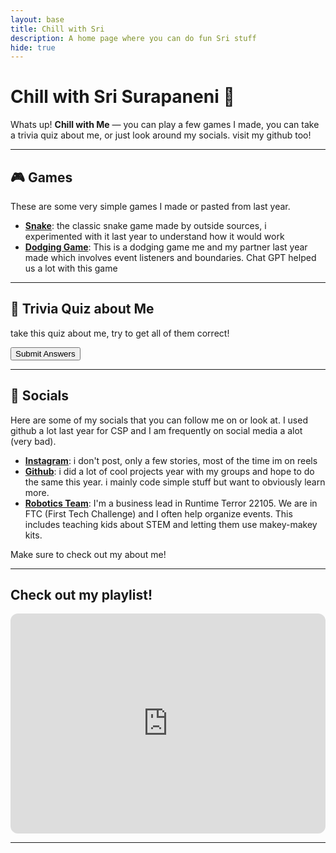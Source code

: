 ```yaml
---
layout: base
title: Chill with Sri
description: A home page where you can do fun Sri stuff
hide: true
---
```


# Chill with Sri Surapaneni 🌴

Whats up! **Chill with Me** — you can play a few games I made, you can take a trivia quiz about me, or just look around my socials. visit my github too!

---

## 🎮 Games

These are some very simple games I made or pasted from last year. 

- **[Snake](https://sris126.github.io/student//2023/08/30/SnakeWeek2.html)**: the classic snake game made by outside sources, i experimented with it last year to understand how it would work
- **[Dodging Game](https://sris126.github.io/student//2023/08/31/RectangleGame.html)**: This is a dodging game me and my partner last year made which involves event listeners and boundaries. Chat GPT helped us a lot with this game

---

## 🌟 Trivia Quiz about Me

take this quiz about me, try to get all of them correct!
<form id="triviaForm">
  <div id="quiz-container"></div>
  <button type="button" onclick="checkAnswers()">Submit Answers</button>
</form>

<div id="result"></div>

<script>
const questions = [
  {
    question: "What is my favorite color?",
    choices: ["Blue", "Red", "Green", "Purple"],
    answer: "Red"
  },
  {
    question: "What is my favorite hobby?",
    choices: ["Playing games", "Reading", "Cooking", "Traveling"],
    answer: "Playing games"
  },
  {
    question: "Which social media do I use the most?",
    choices: ["Instagram", "Twitter", "Facebook", "Snapchat"],
    answer: "Instagram"
  }
];

function displayQuiz() {
  const quizContainer = document.getElementById('quiz-container');
  for (let i = 0; i < questions.length; i++) {
    const questionElement = document.createElement('div');
    questionElement.innerHTML = `<p>${questions[i].question}</p>`;
    
    for (let j = 0; j < questions[i].choices.length; j++) {
      questionElement.innerHTML += `
        <label>
          <input type="radio" name="question${i}" value="${questions[i].choices[j]}">
          ${questions[i].choices[j]}
        </label><br>
      `;
    }
    quizContainer.appendChild(questionElement);
  }
}

function checkAnswers() {
  let score = 0;
  for (let i = 0; i < questions.length; i++) {
    const selectedAnswer = document.querySelector(`input[name="question${i}"]:checked`);
    if (selectedAnswer && selectedAnswer.value === questions[i].answer) {
      score++;
    }
  }
  document.getElementById('result').innerText = `You got ${score} out of ${questions.length} correct!`;
}

displayQuiz();
</script>



---

## 📢 Socials

Here are some of my socials that you can follow me on or look at. I used github a lot last year for CSP and I am frequently on social media a alot (very bad). 

- **[Instagram](https://www.instagram.com/sri__s126/?next=%2Fftc_runtimeterror%2F&hl=en)**: i don't post, only a few stories, most of the time im on reels
- **[Github](https://github.com/SriS126)**: i did a lot of cool projects year with my groups and hope to do the same this year. i mainly code simple stuff but want to obviously learn more. 
- **[Robotics Team](https://linktr.ee/ftcruntimeterror)**: I'm a business lead in Runtime Terror 22105. We are in FTC (First Tech Challenge) and I often help organize events. This includes teaching kids about STEM and letting them use makey-makey kits.

Make sure to check out my about me!

---

## Check out my playlist!

<iframe style="border-radius:12px" src="https://open.spotify.com/embed/playlist/5mW0jgyburuwiKlgIbGrEN?utm_source=generator" width="100%" height="352" frameBorder="0" allowfullscreen="" allow="autoplay; clipboard-write; encrypted-media; fullscreen; picture-in-picture" loading="lazy"></iframe>



---
